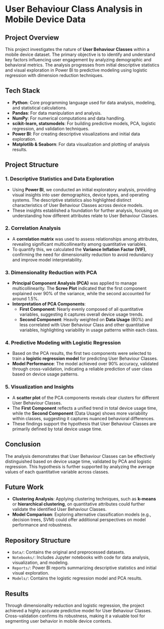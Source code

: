 
# User Behaviour Class Analysis in Mobile Device Data

## Project Overview

This project investigates the nature of **User Behaviour Classes** within a mobile device dataset. The primary objective is to identify and understand key factors influencing user engagement by analyzing demographic and behavioral metrics. The analysis progresses from initial descriptive statistics and visual exploration in Power BI to predictive modeling using logistic regression with dimension reduction techniques. 

## Tech Stack

- **Python**: Core programming language used for data analysis, modeling, and statistical calculations.
- **Pandas**: For data manipulation and analysis.
- **NumPy**: For numerical computations and data handling.
- **scikit-learn, statsmodels**: For building predictive models, PCA, logistic regression, and validation techniques.
- **Power BI**: For creating descriptive visualizations and initial data exploration.
- **Matplotlib & Seaborn**: For data visualization and plotting of analysis results.

## Project Structure

### 1. Descriptive Statistics and Data Exploration
   - Using **Power BI**, we conducted an initial exploratory analysis, providing visual insights into user demographics, device types, and operating systems. The descriptive statistics also highlighted distinct characteristics of User Behaviour Classes across device models.
   - These insights established a foundation for further analysis, focusing on understanding how different attributes relate to User Behaviour Classes.

### 2. Correlation Analysis
   - A **correlation matrix** was used to assess relationships among attributes, revealing significant multicollinearity among quantitative variables.
   - To quantify this, we calculated the **Variance Inflation Factor (VIF)**, confirming the need for dimensionality reduction to avoid redundancy and improve model interpretability.

### 3. Dimensionality Reduction with PCA
   - **Principal Component Analysis (PCA)** was applied to manage multicollinearity. The **Scree Plot** indicated that the first component explained over 90% of the variance, while the second accounted for around 1.5%.
   - **Interpretation of PCA Components**:
      - **First Component**: Nearly evenly composed of all quantitative variables, suggesting it captures overall device usage trends.
      - **Second Component**: Heavily weighted on **Data Usage** (80%) and less correlated with User Behaviour Class and other quantitative variables, highlighting variability in usage patterns within each class.

### 4. Predictive Modeling with Logistic Regression
   - Based on the PCA results, the first two components were selected to train a **logistic regression model** for predicting User Behaviour Classes.
   - **Model Performance**: The model achieved over 90% accuracy, validated through cross-validation, indicating a reliable prediction of user class based on device usage patterns.

### 5. Visualization and Insights
   - A **scatter plot** of the PCA components reveals clear clusters for different User Behaviour Classes.
   - The **First Component** reflects a unified trend in total device usage time, while the **Second Component** (Data Usage) shows more variability within classes, suggesting it captures nuanced behavioral differences.
   - These findings support the hypothesis that User Behaviour Classes are primarily defined by total device usage time.

## Conclusion

The analysis demonstrates that User Behaviour Classes can be effectively distinguished based on device usage time, validated by PCA and logistic regression. This hypothesis is further supported by analyzing the average values of each quantitative variable across classes.

## Future Work

- **Clustering Analysis**: Applying clustering techniques, such as **k-means** or **hierarchical clustering**, on quantitative attributes could further validate the identified User Behaviour Classes.
- **Model Comparison**: Exploring alternative classification models (e.g., decision trees, SVM) could offer additional perspectives on model performance and robustness.

## Repository Structure

- `Data/`: Contains the original and preprocessed datasets.
- `Notebooks/`: Includes Jupyter notebooks with code for data analysis, visualization, and modeling.
- `Reports/`: Power BI reports summarizing descriptive statistics and initial visual exploration.
- `Models/`: Contains the logistic regression model and PCA results.

## Results

Through dimensionality reduction and logistic regression, the project achieved a highly accurate predictive model for User Behaviour Classes. Cross-validation confirms its robustness, making it a valuable tool for segmenting user behavior in mobile device contexts.

